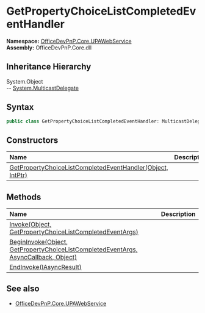 # GetPropertyChoiceListCompletedEventHandler
  

**Namespace:** [OfficeDevPnP.Core.UPAWebService](OfficeDevPnP.Core.UPAWebService.md)  
**Assembly:** OfficeDevPnP.Core.dll  
## Inheritance Hierarchy
System.Object  
-- [System.MulticastDelegate](System.MulticastDelegate.md)
## Syntax
```C#
public class GetPropertyChoiceListCompletedEventHandler: MulticastDelegate
```
## Constructors
|**Name**|**Description**|
|:-----|:-----|
| [GetPropertyChoiceListCompletedEventHandler(Object, IntPtr)](OfficeDevPnP.Core.UPAWebService.GetPropertyChoiceListCompletedEventHandler.Constructor1details.md) | 
## Methods
|**Name**|**Description**|
|:-----|:-----|
| [Invoke(Object, GetPropertyChoiceListCompletedEventArgs)](OfficeDevPnP.Core.UPAWebService.GetPropertyChoiceListCompletedEventHandler.InvokeObjectGetPropertyChoiceListCompletedEventArgs.md) | 
| [BeginInvoke(Object, GetPropertyChoiceListCompletedEventArgs, AsyncCallback, Object)](OfficeDevPnP.Core.UPAWebService.GetPropertyChoiceListCompletedEventHandler.BeginInvokeObjectGetPropertyChoiceListCompletedEventArgsAsyncCallbackObject.md) | 
| [EndInvoke(IAsyncResult)](OfficeDevPnP.Core.UPAWebService.GetPropertyChoiceListCompletedEventHandler.EndInvokeIAsyncResult.md) | 
## See also
- [OfficeDevPnP.Core.UPAWebService](OfficeDevPnP.Core.UPAWebService.md)
